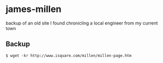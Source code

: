 # james-millen

backup of an old site I found chronicling a local engineer from my current town

## Backup

`$ wget -kr http://www.isquare.com/millen/millen-page.htm`
